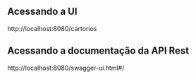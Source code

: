 ## Acessando a UI
http://localhost:8080/cartorios

## Acessando a documentação da API Rest
http://localhost:8080/swagger-ui.html#/